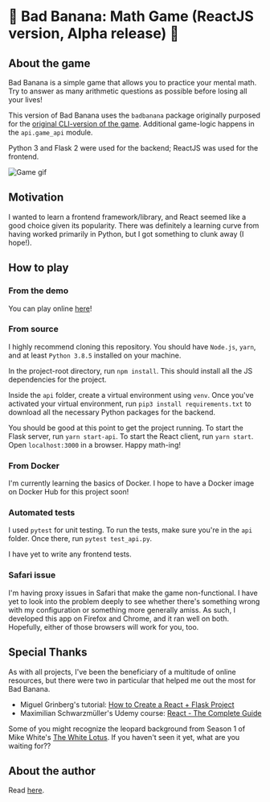 # 🍌 Bad Banana: Math Game (ReactJS version, Alpha release) 🙈

## About the game

Bad Banana is a simple game that allows you to practice your mental math. Try to answer as many arithmetic questions as possible before losing all your lives!

This version of Bad Banana uses the `badbanana` package originally purposed for the
[original CLI-version of the game](https://github.com/dunnesquared/badbanana). Additional game-logic happens in the `api.game_api` module.

Python 3 and Flask 2 were used for the backend; ReactJS was used for the frontend.

![Game gif](https://media.giphy.com/media/z6hrMCGheUQfU36DiF/giphy.gif)

## Motivation

I wanted to learn a frontend framework/library, and React seemed like a good choice given its popularity. There was definitely a learning curve from having worked primarily in Python, but I got something to clunk away (I hope!).

## How to play

### From the demo
You can play online [here](https://mathwoods.pythonanywhere.com)!

### From source
I highly recommend cloning this repository. You should have `Node.js`, `yarn`, and at least `Python 3.8.5` installed on your machine.

In the project-root directory, run `npm install`. This should install 
all the JS dependencies for the project. 

Inside the `api` folder, create a virtual environment using `venv`. Once you've activated your virtual environment, run `pip3 install requirements.txt` to download all the necessary Python packages for the backend.

You should be good at this point to get the project running. To start the Flask server, 
run `yarn start-api`. To start the React client, run `yarn start`. Open `localhost:3000` in a browser. Happy math-ing!

### From Docker
I'm currently learning the basics of Docker. I hope to have a Docker image on Docker Hub for this project soon!

### Automated tests
I used `pytest` for unit testing. To run the tests, make sure you're in the `api` folder. Once there, run `pytest test_api.py`.

I have yet to write any frontend tests. 

### Safari issue
I'm having proxy issues in Safari that make the game non-functional. I have yet to look into the problem deeply to see whether there's something wrong with my configuration or something more generally amiss. As such, I developed this app on Firefox and Chrome, and it ran well on both. Hopefully, either of those browsers will work for you, too. 

## Special Thanks
As with all projects, I've been the beneficiary of a multitude of online resources, but there were two in particular that helped me out the most for Bad Banana. 
- Miguel Grinberg's tutorial: [How to Create a React + Flask Project](https://blog.miguelgrinberg.com/post/how-to-create-a-react--flask-project)
- Maximilian Schwarzmüller's Udemy course: [React - The Complete Guide](https://www.udemy.com/course/react-the-complete-guide-incl-redux/?src=sac&kw=React+-+The+Comple)

Some of you might recognize the leopard background from Season 1 of Mike White's [The White Lotus](https://www.hbo.com/the-white-lotus). If you haven't seen it yet, what are you waiting for??

## About the author
Read [here](https://dunnesquared.github.io).